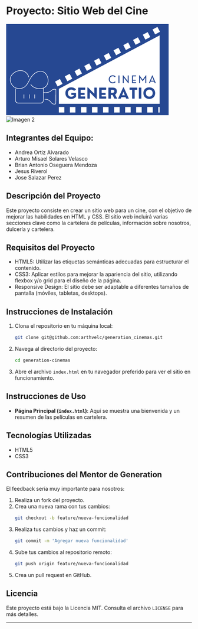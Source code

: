 # Proyecto: Sitio Web del Cine

![Imagen 1](./img/img-1.png) ![Imagen 2](https://cdn.filestackcontent.com/resize=width:600,height:315,fit:max/quality=value:90/vohhXZHLTdKhKiwviS2Q)

## Integrantes del Equipo:
- Andrea Ortiz Alvarado
- Arturo Misael Solares Velasco
- Brian Antonio Oseguera Mendoza
- Jesus Riverol
- Jose Salazar Perez



## Descripción del Proyecto
Este proyecto consiste en crear un sitio web para un cine, con el objetivo de mejorar las habilidades en HTML y CSS. El sitio web incluirá varias secciones clave como la cartelera de películas, información sobre nosotros, dulcería y cartelera.



## Requisitos del Proyecto
- HTML5: Utilizar las etiquetas semánticas adecuadas para estructurar el contenido.
- CSS3: Aplicar estilos para mejorar la apariencia del sitio, utilizando flexbox y/o grid para el diseño de la página.
- Responsive Design: El sitio debe ser adaptable a diferentes tamaños de pantalla (móviles, tabletas, desktops).

## Instrucciones de Instalación
1. Clona el repositorio en tu máquina local:
   ```sh
   git clone git@github.com:arthvelc/generation_cinemas.git
   ```
2. Navega al directorio del proyecto:
   ```sh
   cd generation-cinemas
   ```
3. Abre el archivo `index.html` en tu navegador preferido para ver el sitio en funcionamiento.

## Instrucciones de Uso
- **Página Principal (`index.html`)**: Aquí se muestra una bienvenida y un resumen de las películas en cartelera.


## Tecnologías Utilizadas
- HTML5
- CSS3

## Contribuciones del Mentor de Generation
El feedback sería muy importante para nosotros:

1. Realiza un fork del proyecto.
2. Crea una nueva rama con tus cambios:
   ```sh
   git checkout -b feature/nueva-funcionalidad
   ```
3. Realiza tus cambios y haz un commit:
   ```sh
   git commit -m 'Agregar nueva funcionalidad'
   ```
4. Sube tus cambios al repositorio remoto:
   ```sh
   git push origin feature/nueva-funcionalidad
   ```
5. Crea un pull request en GitHub.

## Licencia
Este proyecto está bajo la Licencia MIT. Consulta el archivo `LICENSE` para más detalles.

---

